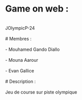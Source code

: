 # Game on web : <br>
<br>
    JOlympicP-24 <br>
<br>
# Membres : <br>
<br>
    - Mouhamed Gando Diallo <br>
<br>
    - Mouna Aarour <br>
<br>
    - Evan Gallice <br>
<br>
# Description :<br>
<br>
    Jeu de course sur piste olympique<br>
 <br>
 
